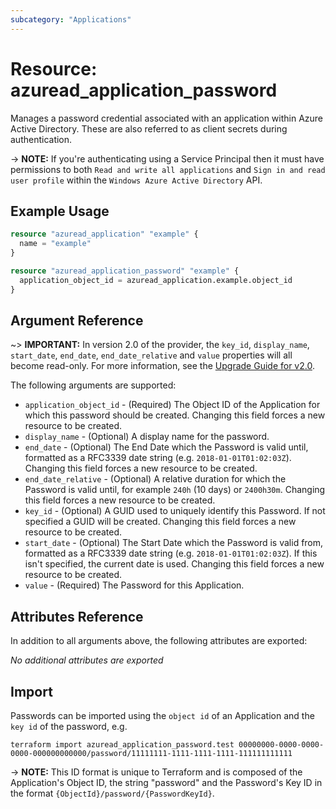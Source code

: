 ```yaml
---
subcategory: "Applications"
---
```


# Resource: azuread_application_password

Manages a password credential associated with an application within Azure Active Directory. These are also referred to as client secrets during authentication.

-> **NOTE:** If you're authenticating using a Service Principal then it must have permissions to both `Read and write all applications` and `Sign in and read user profile` within the `Windows Azure Active Directory` API.

## Example Usage

```terraform
resource "azuread_application" "example" {
  name = "example"
}

resource "azuread_application_password" "example" {
  application_object_id = azuread_application.example.object_id
}
```

## Argument Reference

~> **IMPORTANT:** In version 2.0 of the provider, the `key_id`, `display_name`, `start_date`, `end_date`, `end_date_relative` and `value` properties will all become read-only. For more information, see the [Upgrade Guide for v2.0](../guides/microsoft-graph.html).

The following arguments are supported:

* `application_object_id` - (Required) The Object ID of the Application for which this password should be created. Changing this field forces a new resource to be created.
* `display_name` - (Optional) A display name for the password.
* `end_date` - (Optional) The End Date which the Password is valid until, formatted as a RFC3339 date string (e.g. `2018-01-01T01:02:03Z`). Changing this field forces a new resource to be created.
* `end_date_relative` - (Optional) A relative duration for which the Password is valid until, for example `240h` (10 days) or `2400h30m`. Changing this field forces a new resource to be created.
* `key_id` - (Optional) A GUID used to uniquely identify this Password. If not specified a GUID will be created. Changing this field forces a new resource to be created.
* `start_date` - (Optional) The Start Date which the Password is valid from, formatted as a RFC3339 date string (e.g. `2018-01-01T01:02:03Z`). If this isn't specified, the current date is used.  Changing this field forces a new resource to be created.
* `value` - (Required) The Password for this Application.

## Attributes Reference

In addition to all arguments above, the following attributes are exported:

*No additional attributes are exported*

## Import

Passwords can be imported using the `object id` of an Application and the `key id` of the password, e.g.

```shell
terraform import azuread_application_password.test 00000000-0000-0000-0000-000000000000/password/11111111-1111-1111-1111-111111111111
```

-> **NOTE:** This ID format is unique to Terraform and is composed of the Application's Object ID, the string "password" and the Password's Key ID in the format `{ObjectId}/password/{PasswordKeyId}`.

